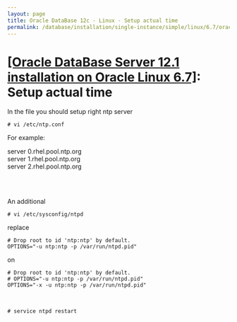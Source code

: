 ```yaml
---
layout: page
title: Oracle DataBase 12c - Linux - Setup actual time
permalink: /database/installation/single-instance/simple/linux/6.7/oracle/12.1/setup-actual-time/
---
```


# <a href="/database/installation/single-instance/simple/linux/6.7/oracle/12.1/">[Oracle DataBase Server 12.1 installation on Oracle Linux 6.7]</a>: Setup actual time




In the file you should setup right ntp server


	# vi /etc/ntp.conf


For example:

server 0.rhel.pool.ntp.org<br/>
server 1.rhel.pool.ntp.org<br/>
server 2.rhel.pool.ntp.org<br/>


<br/><br/>

An additional

	# vi /etc/sysconfig/ntpd


replace

	# Drop root to id 'ntp:ntp' by default.
	OPTIONS="-u ntp:ntp -p /var/run/ntpd.pid"


on

	# Drop root to id 'ntp:ntp' by default.
	# OPTIONS="-u ntp:ntp -p /var/run/ntpd.pid"
	OPTIONS="-x -u ntp:ntp -p /var/run/ntpd.pid"



<br/>

	# service ntpd restart
